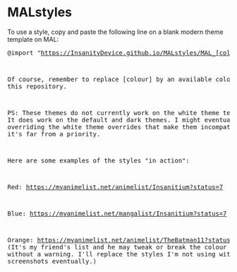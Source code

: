 # MALstyles

To use a style, copy and paste the following line on a blank modern theme template on MAL: <pre>@import "https://InsanityDevice.github.io/MALstyles/MAL_[colour].css";</pre>

Of course, remember to replace [colour] by an available colour from this repository.

PS: These themes do not currently work on the white theme templates. It does work on the default and dark themes. I might eventually work on overriding the white theme overrides that make them incompatible, but it's far from a priority.

Here are some examples of the styles "in action":

Red: https://myanimelist.net/animelist/Insanitium?status=7

Blue: https://myanimelist.net/mangalist/Insanitium?status=7

Orange: https://myanimelist.net/animelist/TheBatman11?status=7 (It's my friend's list and he may tweak or break the colour scheme without a warning. I'll replace the styles I'm not using with screenshots eventually.)
